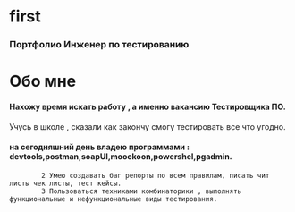 # first
### Портфолио Инженер по тестированию
# Обо мне
#### Нахожу время искать работу , а именно вакансию Тестировщика ПО.
Учусь в школе , сказали как закончу смогу тестировать  все что угодно.
#### на сегодняшний день владею программами : devtools,postman,soapUI,moockoon,powershel,pgadmin. 
            2 Умею создавать баг репорты по всем правилам, писать чит листы чек листы, тест кейсы.
            3 Пользоваться техниками комбинаторики , выполнять функциональные и нефункциональные виды тестирования.
